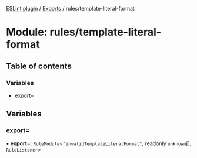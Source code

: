[ESLint plugin](../index.md) / [Exports](../modules.md) / rules/template-literal-format

# Module: rules/template-literal-format

## Table of contents

### Variables

- [export&#x3D;](rules_template_literal_format.md#export&#x3D;)

## Variables

### export&#x3D;

• **export=**: `RuleModule`<``"invalidTemplateLiteralFormat"``, readonly `unknown`[], `RuleListener`\>
